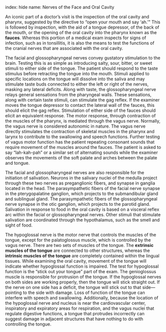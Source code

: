 index: hide
name: Nerves of the Face and Oral Cavity

An iconic part of a doctor’s visit is the inspection of the oral cavity and pharynx, suggested by the directive to “open your mouth and say ‘ah.’” This is followed by inspection, with the aid of a tongue depressor, of the back of the mouth, or the opening of the oral cavity into the pharynx known as the  **fauces**. Whereas this portion of a medical exam inspects for signs of infection, such as in tonsillitis, it is also the means to test the functions of the cranial nerves that are associated with the oral cavity.

The facial and glossopharyngeal nerves convey gustatory stimulation to the brain. Testing this is as simple as introducing salty, sour, bitter, or sweet stimuli to either side of the tongue. The patient should respond to the taste stimulus before retracting the tongue into the mouth. Stimuli applied to specific locations on the tongue will dissolve into the saliva and may stimulate taste buds connected to either the left or right of the nerves, masking any lateral deficits. Along with taste, the glossopharyngeal nerve relays general sensations from the pharyngeal walls. These sensations, along with certain taste stimuli, can stimulate the gag reflex. If the examiner moves the tongue depressor to contact the lateral wall of the fauces, this should elicit the gag reflex. Stimulation of either side of the fauces should elicit an equivalent response. The motor response, through contraction of the muscles of the pharynx, is mediated through the vagus nerve. Normally, the vagus nerve is considered autonomic in nature. The vagus nerve directly stimulates the contraction of skeletal muscles in the pharynx and larynx to contribute to the swallowing and speech functions. Further testing of vagus motor function has the patient repeating consonant sounds that require movement of the muscles around the fauces. The patient is asked to say “lah-kah-pah” or a similar set of alternating sounds while the examiner observes the movements of the soft palate and arches between the palate and tongue.

The facial and glossopharyngeal nerves are also responsible for the initiation of salivation. Neurons in the salivary nuclei of the medulla project through these two nerves as preganglionic fibers, and synapse in ganglia located in the head. The parasympathetic fibers of the facial nerve synapse in the pterygopalatine ganglion, which projects to the submandibular gland and sublingual gland. The parasympathetic fibers of the glossopharyngeal nerve synapse in the otic ganglion, which projects to the parotid gland. Salivation in response to food in the oral cavity is based on a visceral reflex arc within the facial or glossopharyngeal nerves. Other stimuli that stimulate salivation are coordinated through the hypothalamus, such as the smell and sight of food.

The hypoglossal nerve is the motor nerve that controls the muscles of the tongue, except for the palatoglossus muscle, which is controlled by the vagus nerve. There are two sets of muscles of the tongue. The  **extrinsic muscles of the tongue** are connected to other structures, whereas the  **intrinsic muscles of the tongue** are completely contained within the lingual tissues. While examining the oral cavity, movement of the tongue will indicate whether hypoglossal function is impaired. The test for hypoglossal function is the “stick out your tongue” part of the exam. The genioglossus muscle is responsible for protrusion of the tongue. If the hypoglossal nerves on both sides are working properly, then the tongue will stick straight out. If the nerve on one side has a deficit, the tongue will stick out to that side—pointing to the side with damage. Loss of function of the tongue can interfere with speech and swallowing. Additionally, because the location of the hypoglossal nerve and nucleus is near the cardiovascular center, inspiratory and expiratory areas for respiration, and the vagus nuclei that regulate digestive functions, a tongue that protrudes incorrectly can suggest damage in adjacent structures that have nothing to do with controlling the tongue.
